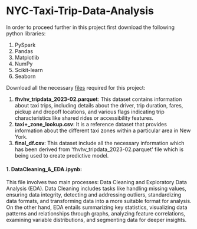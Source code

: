 # NYC-Taxi-Trip-Data-Analysis
<p>In order to proceed further in this project first download the following python libraries:
<ol>
  <li>PySpark</li>
  <li>Pandas</li>
  <li>Matplotlib</li>
  <li>NumPy</li>
  <li>Scikit-learn</li>
  <li>Seaborn</li>
</ol>
</p>
<p> Download all the necessary <a href = 'https://drive.google.com/drive/folders/1BIs7kwzwtT2z4pkcgAf9pT6MCU4VPXs_?usp=sharing'>files</a> required for this project:
<ol>
  <li><b>fhvhv_tripdata_2023-02.parquet</b>: This dataset contains information about taxi trips, including details about the driver, trip duration, fares, pickup and dropoff locations, and various flags indicating trip characteristics like shared rides or accessibility features. </li>
  <li><b>taxi+_zone_lookup.csv</b>: It is a reference dataset that provides information about the different taxi zones within a particular area in New York.</li>
  <li><b>final_df.csv</b>: This dataset include all the necessary information which has been derived from 'fhvhv_tripdata_2023-02.parquet' file which is being used to create predictive model.</li>
</ol>
</p>

#### 1. DataCleaning_&_EDA.ipynb: 
<p>
This file involves two main processes: Data Cleaning and Exploratory Data Analysis (EDA). Data Cleaning includes tasks like handling missing values, ensuring data integrity, detecting and addressing outliers, standardizing data formats, and transforming data into a more suitable format for analysis. On the other hand, EDA entails summarizing key statistics, visualizing data patterns and relationships through graphs, analyzing feature correlations, examining variable distributions, and segmenting data for deeper insights.
</p>
